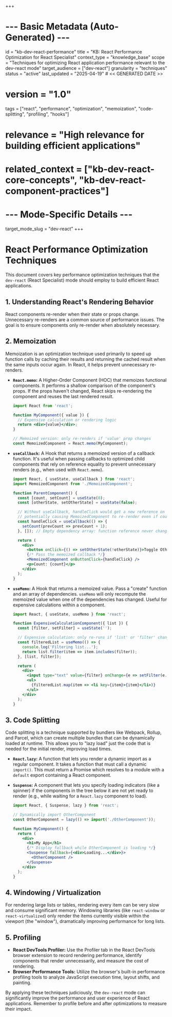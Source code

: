 +++
# --- Basic Metadata (Auto-Generated) ---
id = "kb-dev-react-performance"
title = "KB: React Performance Optimization for React Specialist"
context_type = "knowledge_base"
scope = "Techniques for optimizing React application performance relevant to the dev-react mode"
target_audience = ["dev-react"]
granularity = "techniques"
status = "active"
last_updated = "2025-04-19" # << GENERATED DATE >>
# version = "1.0"
tags = ["react", "performance", "optimization", "memoization", "code-splitting", "profiling", "hooks"]
# relevance = "High relevance for building efficient applications"
# related_context = ["kb-dev-react-core-concepts", "kb-dev-react-component-practices"]
# --- Mode-Specific Details ---
target_mode_slug = "dev-react"
+++

# React Performance Optimization Techniques

This document covers key performance optimization techniques that the `dev-react` (React Specialist) mode should employ to build efficient React applications.

## 1. Understanding React's Rendering Behavior

React components re-render when their state or props change. Unnecessary re-renders are a common source of performance issues. The goal is to ensure components only re-render when absolutely necessary.

## 2. Memoization

Memoization is an optimization technique used primarily to speed up function calls by caching their results and returning the cached result when the same inputs occur again. In React, it helps prevent unnecessary re-renders.

*   **`React.memo`:** A Higher-Order Component (HOC) that memoizes functional components. It performs a shallow comparison of the component's props. If the props haven't changed, React skips re-rendering the component and reuses the last rendered result.

    ```jsx
    import React from 'react';

    function MyComponent({ value }) {
      // Expensive calculation or rendering logic
      return <div>{value}</div>;
    }

    // Memoized version: only re-renders if 'value' prop changes
    const MemoizedComponent = React.memo(MyComponent);
    ```

*   **`useCallback`:** A Hook that returns a memoized version of a callback function. It's useful when passing callbacks to optimized child components that rely on reference equality to prevent unnecessary renders (e.g., when used with `React.memo`).

    ```jsx
    import React, { useState, useCallback } from 'react';
    import MemoizedComponent from './MemoizedComponent';

    function ParentComponent() {
      const [count, setCount] = useState(0);
      const [otherState, setOtherState] = useState(false);

      // Without useCallback, handleClick would get a new reference on every ParentComponent render,
      // potentially causing MemoizedComponent to re-render even if count hasn't changed.
      const handleClick = useCallback(() => {
        setCount(prevCount => prevCount + 1);
      }, []); // Empty dependency array: function reference never changes

      return (
        <div>
          <button onClick={() => setOtherState(!otherState)}>Toggle Other State</button>
          {/* Pass the memoized callback */}
          <MemoizedComponent onButtonClick={handleClick} />
          <p>Count: {count}</p>
        </div>
      );
    }
    ```

*   **`useMemo`:** A Hook that returns a memoized value. Pass a "create" function and an array of dependencies. `useMemo` will only recompute the memoized value when one of the dependencies has changed. Useful for expensive calculations within a component.

    ```jsx
    import React, { useState, useMemo } from 'react';

    function ExpensiveCalculationComponent({ list }) {
      const [filter, setFilter] = useState('');

      // Expensive calculation: only re-runs if 'list' or 'filter' changes
      const filteredList = useMemo(() => {
        console.log('Filtering list...');
        return list.filter(item => item.includes(filter));
      }, [list, filter]);

      return (
        <div>
          <input type="text" value={filter} onChange={e => setFilter(e.target.value)} />
          <ul>
            {filteredList.map(item => <li key={item}>{item}</li>)}
          </ul>
        </div>
      );
    }
    ```

## 3. Code Splitting

Code splitting is a technique supported by bundlers like Webpack, Rollup, and Parcel, which can create multiple bundles that can be dynamically loaded at runtime. This allows you to "lazy load" just the code that is needed for the initial render, improving load times.

*   **`React.lazy`:** A function that lets you render a dynamic import as a regular component. It takes a function that must call a dynamic `import()`. This must return a Promise which resolves to a module with a `default` export containing a React component.
*   **`Suspense`:** A component that lets you specify loading indicators (like a spinner) if the components in the tree below it are not yet ready to render (e.g., while waiting for a `React.lazy` component to load).

    ```jsx
    import React, { Suspense, lazy } from 'react';

    // Dynamically import OtherComponent
    const OtherComponent = lazy(() => import('./OtherComponent'));

    function MyComponent() {
      return (
        <div>
          <h1>My App</h1>
          {/* Display fallback while OtherComponent is loading */}
          <Suspense fallback={<div>Loading...</div>}>
            <OtherComponent />
          </Suspense>
        </div>
      );
    }
    ```

## 4. Windowing / Virtualization

For rendering large lists or tables, rendering every item can be very slow and consume significant memory. Windowing libraries (like `react-window` or `react-virtualized`) only render the items currently visible within the viewport (the "window"), dramatically improving performance for long lists.

## 5. Profiling

*   **React DevTools Profiler:** Use the Profiler tab in the React DevTools browser extension to record rendering performance, identify components that render unnecessarily, and measure the cost of rendering.
*   **Browser Performance Tools:** Utilize the browser's built-in performance profiling tools to analyze JavaScript execution time, layout shifts, and painting.

By applying these techniques judiciously, the `dev-react` mode can significantly improve the performance and user experience of React applications. Remember to profile before and after optimizations to measure their impact.
